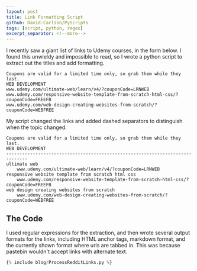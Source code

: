 ```yaml
---
layout: post
title: Link Formatting Script
github: David-Carlson/PyScripts
tags: [script, python, regex]
excerpt_separator: <!--more-->
---
```


I recently saw a giant list of links to Udemy courses, in the form below.
I found this unwieldy and impossible to read, so I wrote a python script to
extract out the titles and add formatting.
<!--more-->

```plaintext
Coupons are valid for a limited time only, so grab them while they last.
WEB DEVELOPMENT
www.udemy.com/ultimate-web/learn/v4/?couponCode=LRNWEB
www.udemy.com/responsive-website-template-from-scratch-html-css/?couponCode=FREEFB
www.udemy.com/web-design-creating-websites-from-scratch/?couponCode=WEBFREE
```

My script changed the links and added
dashed separators to distinguish when the topic changed.
```plaintext
Coupons are valid for a limited time only, so grab them while they last.
WEB DEVELOPMENT
------------------------------------------------------------------------------
ultimate web
	www.udemy.com/ultimate-web/learn/v4/?couponCode=LRNWEB
responsive website template from scratch html css
	www.udemy.com/responsive-website-template-from-scratch-html-css/?couponCode=FREEFB
web design creating websites from scratch
	www.udemy.com/web-design-creating-websites-from-scratch/?couponCode=WEBFREE
```

## The Code
I used regular expressions for the extraction, and then wrote several output
formats for the links, including HTML anchor tags, markdown format, and the
currently shown format where urls are tabbed in. This was because pastebin
wouldn't accept links with alternate text.
```python
{% include blog/ProcessRedditLinks.py %}
```
